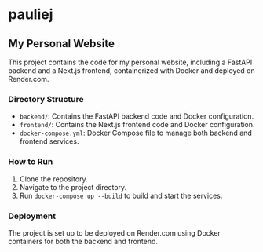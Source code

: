 # pauliej
## My Personal Website

This project contains the code for my personal website, including a FastAPI backend and a Next.js frontend, containerized with Docker and deployed on Render.com.

### Directory Structure

- `backend/`: Contains the FastAPI backend code and Docker configuration.
- `frontend/`: Contains the Next.js frontend code and Docker configuration.
- `docker-compose.yml`: Docker Compose file to manage both backend and frontend services.

### How to Run

1. Clone the repository.
2. Navigate to the project directory.
3. Run `docker-compose up --build` to build and start the services.

### Deployment

The project is set up to be deployed on Render.com using Docker containers for both the backend and frontend.
